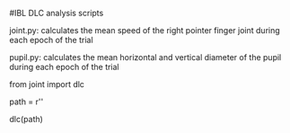 #IBL DLC analysis scripts

joint.py: calculates the mean speed of the right pointer finger joint during each epoch of the trial

pupil.py: calculates the mean horizontal and vertical diameter of the pupil during each epoch of the trial

from joint import dlc

path = r''

dlc(path)
